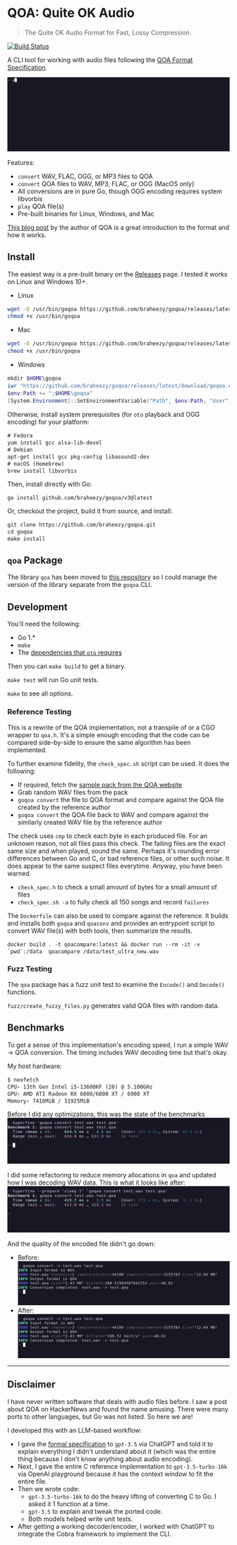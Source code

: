 # QOA: Quite OK Audio

> The Quite OK Audio Format for Fast, Lossy Compression.

[![Build Status](https://github.com/braheezy/goqoa/actions/workflows/ci.yml/badge.svg)](https://github.com/braheezy/goqoa/actions)

A CLI tool for working with audio files following the [QOA Format Specification](https://qoaformat.org/).

![demo](./assets/demo.gif)

Features:

- `convert` WAV, FLAC, OGG, or MP3 files to QOA
- `convert` QOA files to WAV, MP3, FLAC, or OGG (MacOS only)
- All conversions are in pure Go, though OGG encoding requires system libvorbis
- `play` QOA file(s)
- Pre-built binaries for Linux, Windows, and Mac

[This blog post](https://phoboslab.org/log/2023/02/qoa-time-domain-audio-compression) by the author of QOA is a great introduction to the format and how it works.

## Install

The easiest way is a pre-built binary on the [Releases](https://github.com/braheezy/goqoa/releases) page. I tested it works on Linux and Windows 10+.

- Linux

```bash
wget -O /usr/bin/goqoa https://github.com/braheezy/goqoa/releases/latest/download/goqoa-linux
chmod +x /usr/bin/goqoa
```

- Mac

```zsh
wget -O /usr/bin/goqoa https://github.com/braheezy/goqoa/releases/latest/download/goqoa-mac
chmod +x /usr/bin/goqoa
```

- Windows

```powershell
mkdir $HOME\goqoa
iwr "https://github.com/braheezy/goqoa/releases/latest/download/goqoa.exe" -OutFile "$HOME\goqoa\goqoa.exe"
$env:Path += ";$HOME\goqoa"
[System.Environment]::SetEnvironmentVariable("Path", $env:Path, "User")
```

Otherwise, install system prerequisites (for `oto` playback and OGG encoding) for your platform:

    # Fedora
    yum install gcc alsa-lib-devel
    # Debian
    apt-get install gcc pkg-config libasound2-dev
    # macOS (Homebrew)
    brew install libvorbis

Then, install directly with Go:

    go install github.com/braheezy/goqoa/v3@latest

Or, checkout the project, build it from source, and install:

    git clone https://github.com/braheezy/goqoa.git
    cd goqoa
    make install

## `qoa` Package

The library `qoa` has been moved to [this repository](https://github.com/braheezy/qoa) so I could manage the version of the library separate from the `goqoa` CLI.

## Development

You'll need the following:

- Go 1.\*
- `make`
- The [dependencies that `oto` requires](https://github.com/ebitengine/oto#prerequisite)

Then you can `make build` to get a binary.

`make test` will run Go unit tests.

`make` to see all options.

### Reference Testing

This is a rewrite of the QOA implementation, not a transpile of or a CGO wrapper to `qoa.h`. It's a simple enough encoding that the code can be compared side-by-side to ensure the same algorithm has been implemented.

To further examine fidelity, the `check_spec.sh` script can be used. It does the following:

- If required, fetch the [sample pack from the QOA website](https://qoaformat.org/samples/)
- Grab random WAV files from the pack
- `goqoa convert` the file to QOA format and compare against the QOA file created by the reference author
- `goqoa convert` the QOA file back to WAV and compare against the similarly created WAV file by the reference author

The check uses `cmp` to check each byte in each produced file. For an unknown reason, not all files pass this check. The failing files are the exact same size and when played, sound the same. Perhaps it's rounding error differences between Go and C, or bad reference files, or other such noise. It does appear to the same suspect files everytime. Anyway, you have been warned.

- `check_spec.h` to check a small amount of bytes for a small amount of files
- `check_spec.sh -a` to fully check all 150 songs and record `failures`

The `Dockerfile` can also be used to compare against the reference. It builds and installs both `goqoa` and `qoaconv` and provides an entrypoint script to convert WAV file(s) with both tools, then summarize the results.

    docker build . -t qoacompare:latest && docker run --rm -it -v `pwd`:/data  qoacompare /data/test_ultra_new.wav

### Fuzz Testing

The `qoa` package has a fuzz unit test to examine the `Encode()` and `Decode()` functions.

`fuzz/create_fuzzy_files.py` generates valid QOA files with random data.

## Benchmarks

To get a sense of this implementation's encoding speed, I run a simple WAV -> QOA conversion. The timing includes WAV decoding time but that's okay.

My host hardware:

```
$ neofetch
CPU› 13th Gen Intel i5-13600KF (20) @ 5.100GHz
GPU› AMD ATI Radeon RX 6800/6800 XT / 6900 XT
Memory› 7416MiB / 31925MiB
```

Before I did any optimizations, this was the state of the benchmarks
![before-benchmark](./assets/before-benchmark.png)

I did some refactoring to reduce memory allocations in `qoa` and updated how I was decoding WAV data. This is what it looks like after:
![after-benchmark](./assets/after-benchmark.png)

And the quality of the encoded file didn't go down:

- Before: ![before-quality](./assets/before-quality.png)
- After: ![before-after](./assets/after-quality.png)

---

## Disclaimer

I have never written software that deals with audio files before. I saw a post about QOA on HackerNews and found the name amusing. There were many ports to other languages, but Go was not listed. So here we are!

I developed this with an LLM-based workflow:

- I gave the [formal specification](https://qoaformat.org/qoa-specification.pdf) to `gpt-3.5` via ChatGPT and told it to explain everything I didn't understand about it (which was the entire thing because I don't know anything about audio encoding).
- Next, I gave the entire C reference implementation to `gpt-3.5-turbo-16k` via OpenAI playground because it has the context window to fit the entire file.
- Then we wrote code:
  - `gpt-3.5-turbo-16k` to do the heavy lifting of converting C to Go. I asked it 1 function at a time.
  - `gpt-3.5` to explain and tweak the ported code.
  - Both models helped write unit tests.
- After getting a working decoder/encoder, I worked with ChatGPT to integrate the Cobra framework to implement the CLI.
